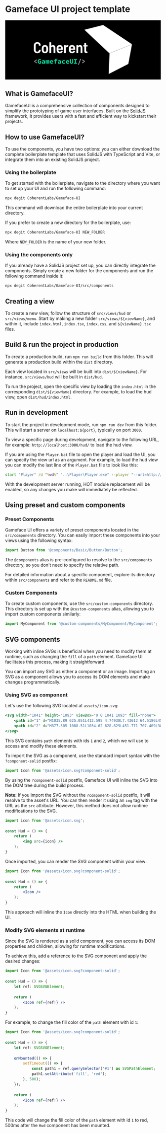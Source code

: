 # Gameface UI project template

![Gameface UI](./coherent-gameface-ui.png)

## What is GamefaceUI?

GamefaceUI is a comprehensive collection of components designed to simplify the prototyping of game user interfaces. Built on the [SolidJS](https://www.solidjs.com/) framework, it provides users with a fast and efficient way to kickstart their projects.

## How to use GamefaceUI?

To use the components, you have two options: you can either download the complete boilerplate template that uses SolidJS with TypeScript and Vite, or integrate them into an existing SolidJS project.

### Using the boilerplate

To get started with the boilerplate, navigate to the directory where you want to set up your UI and run the following command:

```bash
npx degit CoherentLabs/Gameface-UI
```

This command will download the entire boilerplate into your current directory.

If you prefer to create a new directory for the boilerplate, use:

```bash
npx degit CoherentLabs/Gameface-UI NEW_FOLDER
```

Where `NEW_FOLDER` is the name of your new folder.

### Using the components only

If you already have a SolidJS project set up, you can directly integrate the components. Simply create a new folder for the components and run the following command inside it:

```bash
npx degit CoherentLabs/Gameface-UI/src/components
```

## Creating a view

To create a new view, follow the structure of `src/views/hud` or `src/views/menu`. Start by making a new folder `src/views/${viewName}`, and within it, include `index.html`, `index.tsx`, `index.css`, and `${viewName}.tsx` files.

## Build & run the project in production

To create a production build, run `npm run build` from this folder. This will generate a production build within the `dist` directory.

Each view located in `src/views` will be built into `dist/${viewName}`. For instance, `src/views/hud` will be built in `dist/hud`.

To run the project, open the specific view by loading the `index.html` in the corresponding `dist/${viewName}` directory. For example, to load the hud view, open `dist/hud/index.html`.

## Run in development

To start the project in development mode, run `npm run dev` from this folder. This will start a server on `localhost:${port}`, typically on port `3000`.

To view a specific page during development, navigate to the following URL, for example: `http://localhost:3000/hud/` to load the hud view.

If you are using the `Player.bat` file to open the player and load the UI, you can specify the view url as an argument. For example, to load the hud view you can modify the last line of the `Player.bat` file to look like this:

```bat
start "Player" /d "%wd%" "..\Player\Player.exe" --player "--url=http://localhost:3000/hud/"
```

With the development server running, HOT module replacement will be enabled, so any changes you make will immediately be reflected.

## Using preset and custom components

### Preset Components

Gameface UI offers a variety of preset components located in the `src/components` directory. You can easily import these components into your views using the following syntax:

```jsx
import Button from '@components/Basic/Button/Button';
```

The `@components` alias is pre-configured to resolve to the `src/components` directory, so you don't need to specify the relative path.

For detailed information about a specific component, explore its directory within `src/components` and refer to the `README.md` file.

### Custom Components

To create custom components, use the `src/custom-components` directory. This directory is set up with the `@custom-components` alias, allowing you to import custom components similarly:

```jsx
import MyComponent from '@custom-components/MyComponent/MyComponent';
```

## SVG components

Working with inline SVGs is beneficial when you need to modify them at runtime, such as changing the `fill` of a `path` element. Gameface UI facilitates this process, making it straightforward.

You can import any SVG as either a component or an image. Importing an SVG as a component allows you to access its DOM elements and make changes programmatically.

### Using SVG as component

Let's use the following SVG located at `assets/icon.svg`:

```jsx
<svg width="1041" height="1093" viewBox="0 0 1041 1093" fill="none">
    <path id="1" d="M1035.89 625.051L412.595 4.74938L7.43612 64.5186L450.156 706.635L1034.54 628.858L1035.89 625.051Z" fill="white" stroke="#666666" stroke-width="8"/>
    <path id="2" d="M877.305 1088.51L1034.62 628.829L451.771 707.409L384.432 1088.51L877.305 1088.51Z" fill="white" stroke="#666666" stroke-width="8"/>
</svg>
```

This SVG contains `path` elements with ids `1` and `2`, which we will use to access and modify these elements.

To import the SVG as a component, use the standard import syntax with the `?component-solid` postfix:

```jsx
import Icon from '@assets/icon.svg?component-solid';
```

By using the `?component-solid` postfix, Gameface UI will inline the SVG into the DOM tree during the build process.

**Note:** If you import the SVG without the `?component-solid` postfix, it will resolve to the asset's URL. You can then render it using an `img` tag with the URL as the `src` attribute. However, this method does not allow runtime modifications to the SVG.

```jsx
import icon from '@assets/icon.svg';

const Hud = () => {
    return (
        <img src={icon} />
    );
}
```

Once imported, you can render the SVG component within your view:

```jsx
import Icon from '@assets/icon.svg?component-solid';

const Hud = () => {
    return (
        <Icon />
    );
}
```

This approach will inline the `Icon` directly into the HTML when building the UI.

### Modify SVG elements at runtime

Since the SVG is rendered as a solid component, you can access its DOM properties and children, allowing for runtime modifications.

To achieve this, add a reference to the SVG component and apply the desired changes:

```jsx
import Icon from '@assets/icon.svg?component-solid';

const Hud = () => {
    let ref: SVGSVGElement;

    return (
        <Icon ref={ref!} />
    );
}
```

For example, to change the fill color of the `path` element with id `1`:

```jsx
import Icon from '@assets/icon.svg?component-solid';

const Hud = () => {
    let ref: SVGSVGElement;

    onMounted(() => {
        setTimeout(() => {
            const path1 = ref.querySelector('#1') as SVGPathElement;
            path1.setAttribute('fill', 'red');
        }, 500);
    });

    return (
        <Icon ref={ref!} />
    );
}
```

This code will change the fill color of the `path` element with id `1` to red, 500ms after the `Hud` component has been mounted.
